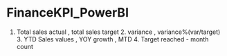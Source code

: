 # FinanceKPI_PowerBI
1. Total sales actual , total sales target  2. variance , variance%(var/target) 3. YTD Sales values , YOY growth , MTD 4. Target reached - month count 
